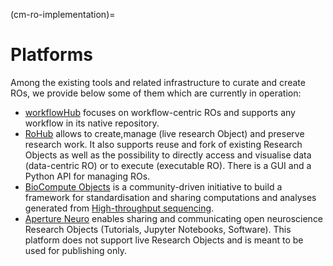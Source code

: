 (cm-ro-implementation)=

# Platforms
Among the existing tools and related infrastructure to curate and create ROs, we provide below some of them which are currently in operation:

- [workflowHub](https://workflowhub.eu/) focuses on workflow-centric ROs and supports any workflow in its native repository.
- [RoHub](https://reliance.rohub.org/) allows to create,manage (live research Object) and preserve research work. It also supports reuse and fork of existing Research Objects as well as the possibility to directly access and visualise data (data-centric RO) or to execute (executable RO). There is a GUI and a Python API for managing ROs.
- [BioCompute Objects](https://www.biocomputeobject.org/) is a community-driven initiative to build a framework for standardisation and sharing computations and analyses generated from [High-throughput sequencing](https://en.wikipedia.org/wiki/High-throughput_sequencing).
- [Aperture Neuro](https://www.humanbrainmapping.org/i4a/pages/index.cfm?pageid=4121) enables sharing and communicating open neuroscience Research Objects (Tutorials, Jupyter Notebooks, Software). This platform does not support live Research Objects and is meant to be used for publishing only.